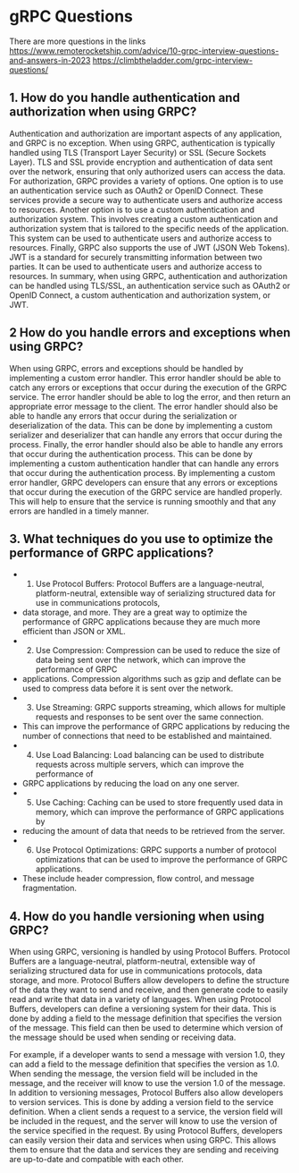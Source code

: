 # gRPC Questions

There are more questions in the links
https://www.remoterocketship.com/advice/10-grpc-interview-questions-and-answers-in-2023
https://climbtheladder.com/grpc-interview-questions/


## 1. How do you handle authentication and authorization when using GRPC?

Authentication and authorization are important aspects of any application, and GRPC is no exception.
When using GRPC, authentication is typically handled using TLS (Transport Layer Security) or SSL (Secure Sockets Layer). TLS and SSL provide 
encryption and authentication of data sent over the network, ensuring that only authorized users can access the data.
For authorization, GRPC provides a variety of options. One option is to use an authentication service such as OAuth2 or OpenID Connect. 
These services provide a secure way to authenticate users and authorize access to resources.
Another option is to use a custom authentication and authorization system. This involves creating a custom authentication and authorization 
system that is tailored to the specific needs of the application. This system can be used to authenticate users and authorize access to resources.
Finally, GRPC also supports the use of JWT (JSON Web Tokens). JWT is a standard for securely transmitting information between two parties. 
It can be used to authenticate users and authorize access to resources.
In summary, when using GRPC, authentication and authorization can be handled using TLS/SSL, an authentication service such as OAuth2 or 
OpenID Connect, a custom authentication and authorization system, or JWT.

## 2 How do you handle errors and exceptions when using GRPC?

When using GRPC, errors and exceptions should be handled by implementing a custom error handler. This error handler should be able to catch any errors or 
exceptions that occur during the execution of the GRPC service. The error handler should be able to log the error, and then return an appropriate 
error message to the client.
The error handler should also be able to handle any errors that occur during the serialization or deserialization of the data. This can be done by 
implementing a custom serializer and deserializer that can handle any errors that occur during the process.
Finally, the error handler should also be able to handle any errors that occur during the authentication process. This can be done by implementing a 
custom authentication handler that can handle any errors that occur during the authentication process.
By implementing a custom error handler, GRPC developers can ensure that any errors or exceptions that occur during the execution of the GRPC 
service are handled properly. This will help to ensure that the service is running smoothly and that any errors are handled in a timely manner.

## 3. What techniques do you use to optimize the performance of GRPC applications?
  - 1. Use Protocol Buffers: Protocol Buffers are a language-neutral, platform-neutral, extensible way of serializing structured data for use in communications protocols, 
  - data storage, and more. They are a great way to optimize the performance of GRPC applications because they are much more efficient than JSON or XML.
  - 2. Use Compression: Compression can be used to reduce the size of data being sent over the network, which can improve the performance of GRPC 
  - applications. Compression algorithms such as gzip and deflate can be used to compress data before it is sent over the network.
  - 3. Use Streaming: GRPC supports streaming, which allows for multiple requests and responses to be sent over the same connection. 
  - This can improve the performance of GRPC applications by reducing the number of connections that need to be established and maintained.
  - 4. Use Load Balancing: Load balancing can be used to distribute requests across multiple servers, which can improve the performance of 
  - GRPC applications by reducing the load on any one server.
  - 5. Use Caching: Caching can be used to store frequently used data in memory, which can improve the performance of GRPC applications by 
  - reducing the amount of data that needs to be retrieved from the server.
  - 6. Use Protocol Optimizations: GRPC supports a number of protocol optimizations that can be used to improve the performance of GRPC applications.
  -  These include header compression, flow control, and message fragmentation.

## 4. How do you handle versioning when using GRPC?
When using GRPC, versioning is handled by using Protocol Buffers. Protocol Buffers are a language-neutral, platform-neutral, extensible way of serializing 
structured data for use in communications protocols, data storage, and more. Protocol Buffers allow developers to define the structure of the data 
they want to send and receive, and then generate code to easily read and write that data in a variety of languages.
When using Protocol Buffers, developers can define a versioning system for their data. This is done by adding a field to the message definition 
that specifies the version of the message. This field can then be used to determine which version of the message should be used when sending or 
receiving data.

For example, if a developer wants to send a message with version 1.0, they can add a field to the message definition that specifies the 
version as 1.0. When sending the message, the version field will be included in the message, and the receiver will know to use the 
version 1.0 of the message.
In addition to versioning messages, Protocol Buffers also allow developers to version services. This is done by adding a version
field to the service definition. When a client sends a request to a service, the version field will be included in the request, and 
the server will know to use the version of the service specified in the request.
By using Protocol Buffers, developers can easily version their data and services when using GRPC. This allows them to ensure that the data and services
they are sending and receiving are up-to-date and compatible with each other.
